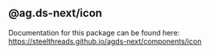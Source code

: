 ## @ag.ds-next/icon

Documentation for this package can be found here: https://steelthreads.github.io/agds-next/components/icon
